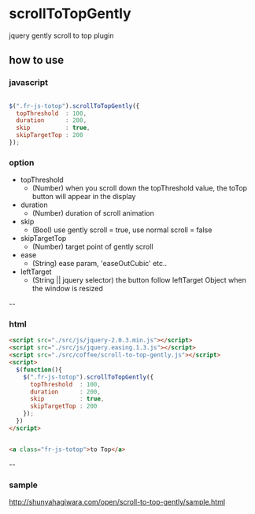 # scrollToTopGently

jquery gently scroll to top plugin

## how to use


### javascript

``` javascript

$(".fr-js-totop").scrollToTopGently({
  topThreshold  : 100,
  duration      : 200,
  skip          : true,
  skipTargetTop : 200
});

```

### option 

- topThreshold
  - (Number) when you scroll down the topThreshold value, the toTop button will appear in the display
- duration
  - (Number) duration of scroll animation
- skip
  - (Bool) use gently scroll = true, use normal scroll = false
- skipTargetTop
  - (Number) target point of gently scroll
- ease
  - (String) ease param, 'easeOutCubic' etc..
- leftTarget
  - (String || jquery selector) the button follow leftTarget Object when the window is resized


--



### html


``` html
<script src="./src/js/jquery-2.0.3.min.js"></script>
<script src="./src/js/jquery.easing.1.3.js"></script>
<script src="./src/coffee/scroll-to-top-gently.js"></script>
<script>
  $(function(){
    $(".fr-js-totop").scrollToTopGently({
      topThreshold  : 100,
      duration      : 200,
      skip          : true,
      skipTargetTop : 200
    });
  })
</script>


<a class="fr-js-totop">to Top</a>

```

--

### sample
 
http://shunyahagiwara.com/open/scroll-to-top-gently/sample.html
